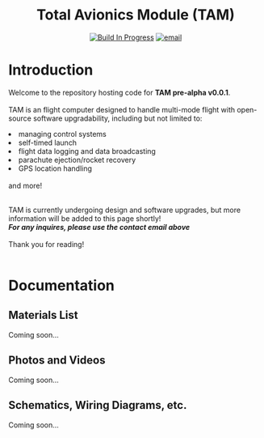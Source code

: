<!-- header -->

<h1 align="center">Total Avionics Module (TAM)</h1>
<p align="center">
<a href=""><img src="https://img.shields.io/badge/version-pre_alpha_v0.0.1-red" alt="Build In Progress"></a>
<a href="mailto:abhigyaa@uci.edu"><img src="https://img.shields.io/badge/contact-abhigyaa@uci.edu-blue" alt="email"></a>
</p>

<!-- introduction --> 

# Introduction 
Welcome to the repository hosting code for <b>TAM pre-alpha v0.0.1</b>. <br><br>
TAM is an flight computer designed to handle multi-mode flight with open-source software upgradability, including but not limited to:
<li>managing control systems</li><li>self-timed launch</li><li>flight data logging and data broadcasting</li><li>parachute ejection/rocket recovery</li><li>GPS location handling</li> <br>and more! <br><br>

TAM is currently undergoing design and software upgrades, but more information will be added to this page shortly! <br>
<b><i>For any inquires, please use the contact email above</b></i><br><br>
Thank you for reading! <br><br>

<!-- documentation -->

# Documentation 
## Materials List 
Coming soon...

## Photos and Videos 
Coming soon...

## Schematics, Wiring Diagrams, etc. 
Coming soon...

